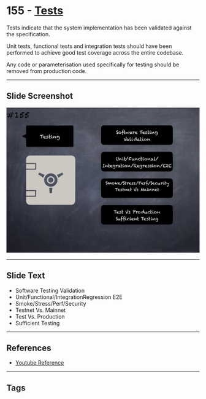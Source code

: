 # 155 - [Tests](Tests.md)
Tests indicate that the system implementation has been validated against the specification. 

Unit tests, functional tests and integration tests should have been performed to achieve good test coverage across the entire codebase.

Any code or parameterisation used specifically for testing should be removed from production code.
___
## Slide Screenshot
![0155.png](../../images/5.%20Pitfalls%20and%20Best%20Practices%20201/155.png)
___
## Slide Text
- Software Testing Validation
- Unit/Functional/IntegrationRegression E2E
- Smoke/Stress/Perf/Security
- Testnet Vs. Mainnet
- Test Vs. Production
- Sufficient Testing
___
## References
- [Youtube Reference](https://youtu.be/pXoEIjHupXk?t=1194)
___
## Tags
